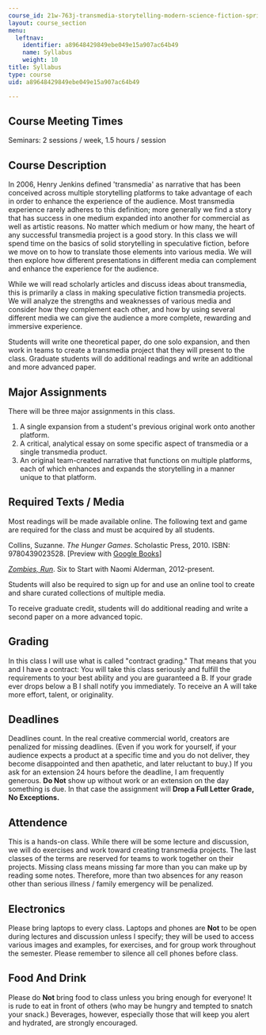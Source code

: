 ```yaml
---
course_id: 21w-763j-transmedia-storytelling-modern-science-fiction-spring-2014
layout: course_section
menu:
  leftnav:
    identifier: a89648429849ebe049e15a907ac64b49
    name: Syllabus
    weight: 10
title: Syllabus
type: course
uid: a89648429849ebe049e15a907ac64b49

---
```


Course Meeting Times
--------------------

Seminars: 2 sessions / week, 1.5 hours / session

Course Description
------------------

In 2006, Henry Jenkins defined 'transmedia' as narrative that has been conceived across multiple storytelling platforms to take advantage of each in order to enhance the experience of the audience. Most transmedia experience rarely adheres to this definition; more generally we find a story that has success in one medium expanded into another for commercial as well as artistic reasons. No matter which medium or how many, the heart of any successful transmedia project is a good story. In this class we will spend time on the basics of solid storytelling in speculative fiction, before we move on to how to translate those elements into various media. We will then explore how different presentations in different media can complement and enhance the experience for the audience.

While we will read scholarly articles and discuss ideas about transmedia, this is primarily a class in making speculative fiction transmedia projects. We will analyze the strengths and weaknesses of various media and consider how they complement each other, and how by using several different media we can give the audience a more complete, rewarding and immersive experience.

Students will write one theoretical paper, do one solo expansion, and then work in teams to create a transmedia project that they will present to the class. Graduate students will do additional readings and write an additional and more advanced paper.

Major Assignments
-----------------

There will be three major assignments in this class.

1.  A single expansion from a student's previous original work onto another platform.
2.  A critical, analytical essay on some specific aspect of transmedia or a single transmedia product.
3.  An original team-created narrative that functions on multiple platforms, each of which enhances and expands the storytelling in a manner unique to that platform.

Required Texts / Media
----------------------

Most readings will be made available online. The following text and game are required for the class and must be acquired by all students.

Collins, Suzanne. _The Hunger Games_. Scholastic Press, 2010. ISBN: 9780439023528. \[Preview with [Google Books](http://books.google.com/books?id=hlb_sM1AN0gC&printsec=frontcover)\]

[_Zombies, Run_](https://www.zombiesrungame.com/). Six to Start with Naomi Alderman, 2012-present.

Students will also be required to sign up for and use an online tool to create and share curated collections of multiple media.

To receive graduate credit, students will do additional reading and write a second paper on a more advanced topic.

Grading
-------

In this class I will use what is called "contract grading." That means that you and I have a contract: You will take this class seriously and fulfill the requirements to your best ability and you are guaranteed a B. If your grade ever drops below a B I shall notify you immediately. To receive an A will take more effort, talent, or originality.

Deadlines
---------

Deadlines count. In the real creative commercial world, creators are penalized for missing deadlines. (Even if you work for yourself, if your audience expects a product at a specific time and you do not deliver, they become disappointed and then apathetic, and later reluctant to buy.) If you ask for an extension 24 hours before the deadline, I am frequently generous. **Do Not** show up without work or an extension on the day something is due. In that case the assignment will **Drop a Full Letter Grade, No Exceptions.**

Attendence
----------

This is a hands-on class. While there will be some lecture and discussion, we will do exercises and work toward creating transmedia projects. The last classes of the terms are reserved for teams to work together on their projects. Missing class means missing far more than you can make up by reading some notes. Therefore, more than two absences for any reason other than serious illness / family emergency will be penalized.

Electronics
-----------

Please bring laptops to every class. Laptops and phones are **Not** to be open during lectures and discussion unless I specify; they will be used to access various images and examples, for exercises, and for group work throughout the semester. Please remember to silence all cell phones before class.

Food And Drink
--------------

Please do **Not** bring food to class unless you bring enough for everyone! It is rude to eat in front of others (who may be hungry and tempted to snatch your snack.) Beverages, however, especially those that will keep you alert and hydrated, are strongly encouraged.